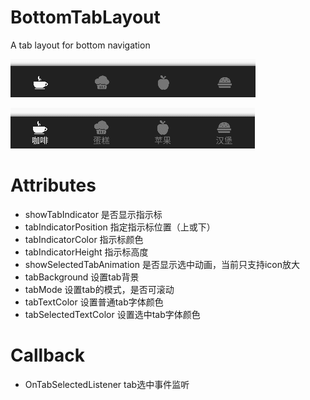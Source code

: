 # BottomTabLayout
A tab layout for bottom navigation

![](https://github.com/TheaZhu/TabLayoutWidget/blob/master/image%2Fdemonstration2.gif)

![](https://github.com/TheaZhu/TabLayoutWidget/blob/master/image%2Fdemonstration.gif)


# Attributes

* showTabIndicator   是否显示指示标
* tabIndicatorPosition   指定指示标位置（上或下）
* tabIndicatorColor   指示标颜色
* tabIndicatorHeight   指示标高度
* showSelectedTabAnimation   是否显示选中动画，当前只支持icon放大
* tabBackground   设置tab背景 
* tabMode  设置tab的模式，是否可滚动
* tabTextColor 设置普通tab字体颜色
* tabSelectedTextColor  设置选中tab字体颜色


# Callback

* OnTabSelectedListener tab选中事件监听
